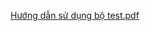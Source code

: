 
[Hướng dẫn sử dụng bộ test.pdf](https://github.com/BanAnA9205/KTLT---BTL-2-test-generator/files/15275812/H.ng.d.n.s.d.ng.b.test.pdf)
